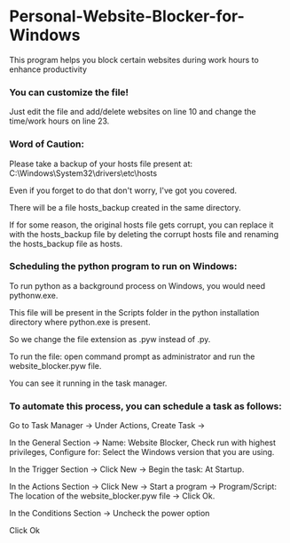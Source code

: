 # Personal-Website-Blocker-for-Windows
This program helps you block certain websites during work hours to enhance productivity

### You can customize the file!
Just edit the file and add/delete websites on line 10 and change the time/work hours on line 23.

### Word of Caution:
Please take a backup of your hosts file present at: C:\Windows\System32\drivers\etc\hosts

Even if you forget to do that don't worry, I've got you covered.

There will be a file hosts_backup created in the same directory.

If for some reason, the original hosts file gets corrupt, you can replace it with the hosts_backup file by deleting the corrupt hosts file and renaming the hosts_backup file as hosts.

### Scheduling the python program to run on Windows:
To run python as a background process on Windows, you would need pythonw.exe.

This file will be present in the Scripts folder in the python installation directory where python.exe is present.

So we change the file extension as .pyw instead of .py.

To run the file: open command prompt as administrator and run the website_blocker.pyw file.

You can see it running in the task manager.

### To automate this process, you can schedule a task as follows:
Go to Task Manager -> Under Actions, Create Task ->

In the General Section -> Name: Website Blocker, Check run with highest privileges, Configure for: Select the Windows version that you are using.

In the Trigger Section -> Click New -> Begin the task: At Startup.

In the Actions Section -> Click New -> Start a program -> Program/Script: The location of the website_blocker.pyw file -> Click Ok.

In the Conditions Section -> Uncheck the power option

Click Ok
